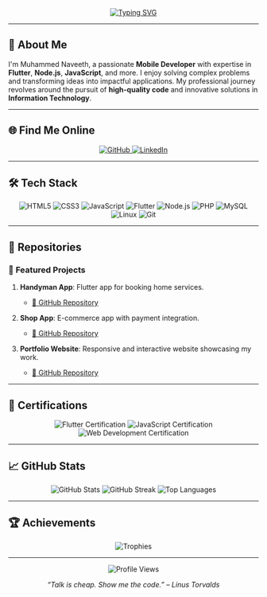 <div align="center">
  <a href="https://git.io/typing-svg">
    <img src="https://readme-typing-svg.demolab.com?font=Fira+Code&weight=700&size=45&duration=3000&pause=1000&color=0A66C2&center=true&vCenter=true&multiline=true&width=1000&height=80&lines=Hi%2C+I'm+Naveeth+👋" alt="Typing SVG" />
  </a>
</div>

---

## 🌟 About Me
I'm Muhammed Naveeth, a passionate **Mobile Developer** with expertise in **Flutter**, **Node.js**, **JavaScript**, and more. I enjoy solving complex problems and transforming ideas into impactful applications. My professional journey revolves around the pursuit of **high-quality code** and innovative solutions in **Information Technology**.

---

## 🌐 Find Me Online
<p align="center">
  <a href="https://github.com/JMNaveeth?tab=repositories" target="_blank">
    <img src="https://img.shields.io/badge/-GitHub-181717?style=for-the-badge&logo=github&logoColor=white" alt="GitHub">
  </a>
  <a href="https://www.linkedin.com/in/muhammed-naveeth/" target="_blank">
    <img src="https://img.shields.io/badge/-LinkedIn-0A66C2?style=for-the-badge&logo=linkedin&logoColor=white" alt="LinkedIn">
  </a>
</p>

---

## 🛠️ Tech Stack

<div align="center">
  <img src="https://img.shields.io/badge/-HTML5-E34F26?style=for-the-badge&logo=html5&logoColor=white" alt="HTML5">
  <img src="https://img.shields.io/badge/-CSS3-1572B6?style=for-the-badge&logo=css3" alt="CSS3">
  <img src="https://img.shields.io/badge/-JavaScript-F7DF1E?style=for-the-badge&logo=javascript&logoColor=black" alt="JavaScript">
  <img src="https://img.shields.io/badge/-Flutter-02569B?style=for-the-badge&logo=flutter" alt="Flutter">
  <img src="https://img.shields.io/badge/-Node.js-339933?style=for-the-badge&logo=node.js&logoColor=white" alt="Node.js">
  <img src="https://img.shields.io/badge/-PHP-777BB4?style=for-the-badge&logo=php&logoColor=white" alt="PHP">
  <img src="https://img.shields.io/badge/-MySQL-4479A1?style=for-the-badge&logo=mysql&logoColor=white" alt="MySQL">
  <img src="https://img.shields.io/badge/-Linux-FCC624?style=for-the-badge&logo=linux&logoColor=black" alt="Linux">
  <img src="https://img.shields.io/badge/-Git-F05032?style=for-the-badge&logo=git&logoColor=white" alt="Git">
</div>

---

## 📂 Repositories

### 🌟 **Featured Projects**
1. **Handyman App**: Flutter app for booking home services.
   - [🔗 GitHub Repository](https://github.com/JMNaveeth?tab=repositories)

2. **Shop App**: E-commerce app with payment integration.
   - [🔗 GitHub Repository](https://github.com/JMNaveeth?tab=repositories)

3. **Portfolio Website**: Responsive and interactive website showcasing my work.
   - [🔗 GitHub Repository](https://github.com/JMNaveeth?tab=repositories)

---

## 📜 Certifications

<div align="center">
  <img src="https://img.shields.io/badge/Flutter%20Developer-Certified-02569B?style=for-the-badge&logo=flutter" alt="Flutter Certification">
  <img src="https://img.shields.io/badge/JavaScript%20Algorithms%20and%20Data%20Structures-Certified-F7DF1E?style=for-the-badge&logo=javascript&logoColor=black" alt="JavaScript Certification">
  <img src="https://img.shields.io/badge/Full%20Stack%20Web%20Development-Certified-1572B6?style=for-the-badge&logo=html5" alt="Web Development Certification">
</div>

---

## 📈 GitHub Stats

<p align="center">
  <img src="https://github-readme-stats.vercel.app/api?username=JMNaveeth&show_icons=true&hide_border=true&theme=radical" alt="GitHub Stats">
  <img src="https://github-readme-streak-stats.herokuapp.com/?user=JMNaveeth&theme=radical&hide_border=true" alt="GitHub Streak">
  <img src="https://github-readme-stats.vercel.app/api/top-langs/?username=JMNaveeth&layout=compact&hide_border=true&theme=radical" alt="Top Languages">
</p>

---

## 🏆 Achievements

<p align="center">
  <img src="https://github-profile-trophy.vercel.app/?username=JMNaveeth&theme=dracula&no-frame=true&row=1&column=7" alt="Trophies">
</p>

---

<p align="center">
  <img src="https://komarev.com/ghpvc/?username=JMNaveeth&color=blue" alt="Profile Views">
</p>

<p align="center">
  <em>“Talk is cheap. Show me the code.” – Linus Torvalds</em>
</p>
